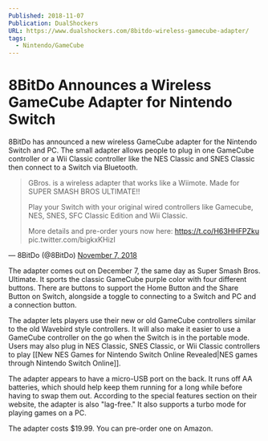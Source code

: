 ```yaml
---
Published: 2018-11-07
Publication: DualShockers
URL: https://www.dualshockers.com/8bitdo-wireless-gamecube-adapter/
tags:
  - Nintendo/GameCube
---
```

# 8BitDo Announces a Wireless GameCube Adapter for Nintendo Switch

8BitDo has announced a new wireless GameCube adapter for the Nintendo Switch and PC. The small adapter allows people to plug in one GameCube controller or a Wii Classic controller like the NES Classic and SNES Classic then connect to a Switch via Bluetooth.

> GBros. is a wireless adapter that works like a Wiimote. Made for SUPER SMASH BROS ULTIMATE!!
> 
> Play your Switch with your original wired controllers like Gamecube, NES, SNES, SFC Classic Edition and Wii Classic.
> 
> More details and pre-order yours now here: https://t.co/H63HHFPZku pic.twitter.com/bigkxKHizI
> 
— 8BitDo (@8BitDo) [November 7, 2018](https://twitter.com/8BitDo/status/1060185260250476544)

The adapter comes out on December 7, the same day as Super Smash Bros. Ultimate. It sports the classic GameCube purple color with four different buttons. There are buttons to support the Home Button and the Share Button on Switch, alongside a toggle to connecting to a Switch and PC and a connection button.

The adapter lets players use their new or old GameCube controllers similar to the old Wavebird style controllers. It will also make it easier to use a GameCube controller on the go when the Switch is in the portable mode. Users may also plug in NES Classic, SNES Classic, or Wii Classic controllers to play [[New NES Games for Nintendo Switch Online Revealed|NES games through Nintendo Switch Online]].

The adapter appears to have a micro-USB port on the back. It runs off AA batteries, which should help keep them running for a long while before having to swap them out. According to the special features section on their website, the adapter is also "lag-free." It also supports a turbo mode for playing games on a PC.

The adapter costs $19.99. You can pre-order one on Amazon.